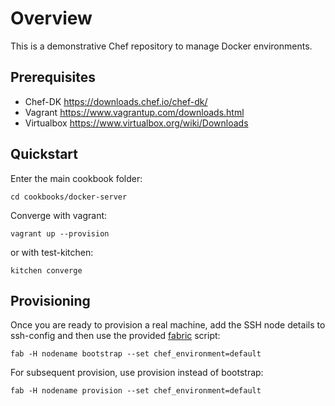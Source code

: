 # Overview

This is a demonstrative Chef repository to manage Docker environments.

## Prerequisites

* Chef-DK https://downloads.chef.io/chef-dk/
* Vagrant https://www.vagrantup.com/downloads.html
* Virtualbox https://www.virtualbox.org/wiki/Downloads

## Quickstart

Enter the main cookbook folder:

```
cd cookbooks/docker-server
```

Converge with vagrant:

```
vagrant up --provision
```

or with test-kitchen:

```
kitchen converge
```

## Provisioning

Once you are ready to provision a real machine, add the SSH node details to ssh-config
and then use the provided [fabric](http://www.fabfile.org/) script:

```
fab -H nodename bootstrap --set chef_environment=default
```

For subsequent provision, use provision instead of bootstrap:

```
fab -H nodename provision --set chef_environment=default
```
